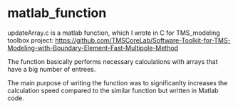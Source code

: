 # matlab_function

updateArray.c is a matlab function, which I wrote in C for TMS_modeling toolbox project: https://github.com/TMSCoreLab/Software-Toolkit-for-TMS-Modeling-with-Boundary-Element-Fast-Multipole-Method

The function basically performs necessary calculations with arrays that have a big number of entrees.

The main purpose of writing the function was to significanlty increases the calculation speed compared to the similar function but written in Matlab code.
